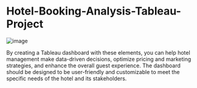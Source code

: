 # Hotel-Booking-Analysis-Tableau-Project

![image](https://github.com/singh-pawan/Hotel-Booking-Analysis-Tableau-Project/assets/140798575/5c1d1e47-2207-4091-84e9-217a2d6b86c9)


By creating a Tableau dashboard with these elements, you can help hotel management make data-driven decisions, optimize pricing and marketing strategies, and enhance the overall guest experience. The dashboard should be designed to be user-friendly and customizable to meet the specific needs of the hotel and its stakeholders.
